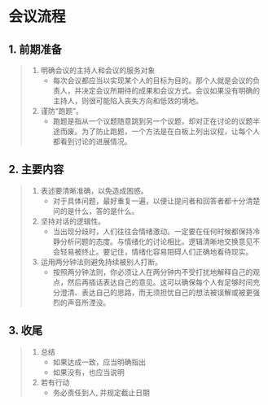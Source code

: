 # 会议流程

## 1. 前期准备

> 1. 明确会议的主持人和会议的服务对象
>     - 每次会议都应当以实现某个人的目标为目的。那个人就是会议的负责人，并决定会议所期待的成果和会议方式。会议如果没有明确的主持人，则很可能陷入丧失方向和低效的境地。
> 1. 谨防“跑题”。
>     - 跑题是指从一个议题随意跳到另一个议题，却对正在讨论的议题半途而废。为了防止跑题，一个方法是在白板上列出议程，让每个人都看到讨论的进展情况。

## 2. 主要内容

> 1. 表述要清晰准确，以免造成困惑。
>     - 对于具体问题，最好重复一遍，以便让提问者和回答者都十分清楚问的是什么，答的是什么。
> 1. 坚持对话的逻辑性。
>     - 当出现分歧时，人们往往会情绪激动。一定要在任何时候都保持冷静分析问题的态度。与情绪化的讨论相比，逻辑清晰地交换意见不会轻易被终止。要记住，情绪化容易阻碍人们正确地看待现实。
> 1. 运用两分钟法则避免持续被别人打断。
>     - 按照两分钟法则，你必须让人在两分钟内不受打扰地解释自己的观点，然后再插话表达自己的意见。这可以确保每个人有足够时间充分澄清、表达自己的思路，而无须担忧自己的想法被误解或被更强烈的声音所湮没。

## 3. 收尾

> 1. 总结
>     - 如果达成一致，应当明确指出
>     - 如果没有，也应当说明
> 1. 若有行动
>     - 务必责任到人, 并规定截止日期
